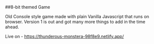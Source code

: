 ##8-bit themed Game

Old Console style game made with plain Vanilla Javascript that runs on browser.
Version 1 is out and got many more things to add in the time ahead.

Live on - https://thunderous-monstera-98f8e9.netlify.app/
